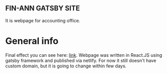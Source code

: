 ## FIN-ANN GATSBY SITE

It is webpage for accounting office.

# General info

Final effect you can see here: [link](https://kind-goldwasser-53d239.netlify.app/). 
Webpage was written in React.JS using gatsby framework and published via netlify.
For now it still doesn't have custom domain, but it is going to change within few days.



